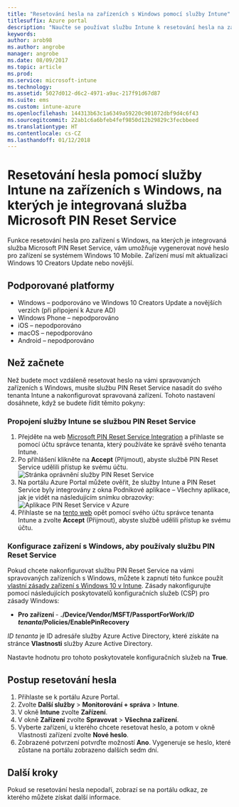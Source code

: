 ```yaml
---
title: "Resetování hesla na zařízeních s Windows pomocí služby Intune"
titlesuffix: Azure portal
description: "Naučte se používat službu Intune k resetování hesla na zařízeních s Windows, na kterých je integrovaná služba Microsoft PIN Reset Service."
keywords: 
author: arob98
ms.author: angrobe
manager: angrobe
ms.date: 08/09/2017
ms.topic: article
ms.prod: 
ms.service: microsoft-intune
ms.technology: 
ms.assetid: 5027d012-d6c2-4971-a9ac-217f91d67d87
ms.suite: ems
ms.custom: intune-azure
ms.openlocfilehash: 144313b63c1a6349a59220c901072dbf9d4c6f43
ms.sourcegitcommit: 22ab1c6a6bfeb4fef9850d12b29829c3fecbbeed
ms.translationtype: HT
ms.contentlocale: cs-CZ
ms.lasthandoff: 01/12/2018
---
```

# <a name="reset-the-passcode-on-windows-devices-integrated-with-the-microsoft-pin-reset-service-using-intune"></a>Resetování hesla pomocí služby Intune na zařízeních s Windows, na kterých je integrovaná služba Microsoft PIN Reset Service

Funkce resetování hesla pro zařízení s Windows, na kterých je integrovaná služba Microsoft PIN Reset Service, vám umožňuje vygenerovat nové heslo pro zařízení se systémem Windows 10 Mobile. Zařízení musí mít aktualizaci Windows 10 Creators Update nebo novější.

## <a name="supported-platforms"></a>Podporované platformy

- Windows – podporováno ve Windows 10 Creators Update a novějších verzích (při připojení k Azure AD)
- Windows Phone – nepodporováno
- iOS – nepodporováno
- macOS – nepodporováno
- Android – nepodporováno


## <a name="before-you-start"></a>Než začnete

Než budete moct vzdáleně resetovat heslo na vámi spravovaných zařízeních s Windows, musíte službu PIN Reset Service nasadit do svého tenanta Intune a nakonfigurovat spravovaná zařízení. Tohoto nastavení dosáhnete, když se budete řídit těmito pokyny:

### <a name="connect-intune-with-the-pin-reset-service"></a>Propojení služby Intune se službou PIN Reset Service

1. Přejděte na web [Microsoft PIN Reset Service Integration](https://login.windows.net/common/oauth2/authorize?response_type=code&client_id=b8456c59-1230-44c7-a4a2-99b085333e84&resource=https%3A%2F%2Fgraph.windows.net&redirect_uri=https%3A%2F%2Fcred.microsoft.com&state=e9191523-6c2f-4f1d-a4f9-c36f26f89df0&prompt=admin_consent) a přihlaste se pomocí účtu správce tenanta, který používáte ke správě svého tenanta Intune.
2. Po přihlášení klikněte na **Accept** (Přijmout), abyste službě PIN Reset Service udělili přístup ke svému účtu.<br>
![Stránka oprávnění služby PIN Reset Service](./media/pin-reset-service-application.png)
3. Na portálu Azure Portal můžete ověřit, že služby Intune a PIN Reset Service byly integrovány z okna Podnikové aplikace – Všechny aplikace, jak je vidět na následujícím snímku obrazovky:<br>
![Aplikace PIN Reset Service v Azure](./media/pin-reset-service-home-screen.png)
4. Přihlaste se na [tento web](https://login.windows.net/common/oauth2/authorize?response_type=code&client_id=9115dd05-fad5-4f9c-acc7-305d08b1b04e&resource=https%3A%2F%2Fcred.microsoft.com%2F&redirect_uri=ms-appx-web%3A%2F%2FMicrosoft.AAD.BrokerPlugin%2F9115dd05-fad5-4f9c-acc7-305d08b1b04e&state=6765f8c5-f4a7-4029-b667-46a6776ad611&prompt=admin_consent) opět pomocí svého účtu správce tenanta Intune a zvolte **Accept** (Přijmout), abyste službě udělili přístup ke svému účtu.

### <a name="configure-windows-devices-to-use-pin-reset"></a>Konfigurace zařízení s Windows, aby používaly službu PIN Reset Service

Pokud chcete nakonfigurovat službu PIN Reset Service na vámi spravovaných zařízeních s Windows, můžete k zapnutí této funkce použít [vlastní zásady zařízení s Windows 10 v Intune](custom-settings-windows-10.md). Zásady nakonfigurujte pomocí následujících poskytovatelů konfiguračních služeb (CSP) pro zásady Windows:


- **Pro zařízení** - **./Device/Vendor/MSFT/PassportForWork/*ID tenanta*/Policies/EnablePinRecovery**

*ID tenanta* je ID adresáře služby Azure Active Directory, které získáte na stránce **Vlastnosti** služby Azure Active Directory.

Nastavte hodnotu pro tohoto poskytovatele konfiguračních služeb na **True**.

## <a name="steps-to-reset-the-passcode"></a>Postup resetování hesla

1. Přihlaste se k portálu Azure Portal.
2. Zvolte **Další služby** > **Monitorování + správa** > **Intune**.
3. V okně **Intune** zvolte **Zařízení**.
4. V okně **Zařízení** zvolte **Spravovat** > **Všechna zařízení**.
5. Vyberte zařízení, u kterého chcete resetovat heslo, a potom v okně Vlastnosti zařízení zvolte **Nové heslo**.
6. Zobrazené potvrzení potvrďte možností **Ano**. Vygeneruje se heslo, které zůstane na portálu zobrazeno dalších sedm dní.

## <a name="next-steps"></a>Další kroky

Pokud se resetování hesla nepodaří, zobrazí se na portálu odkaz, ze kterého můžete získat další informace.


